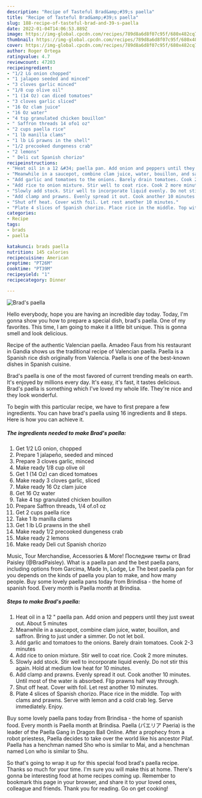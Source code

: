 ```yaml
---
description: "Recipe of Tasteful Brad&amp;#39;s paella"
title: "Recipe of Tasteful Brad&amp;#39;s paella"
slug: 188-recipe-of-tasteful-brad-and-39-s-paella
date: 2022-01-04T14:06:53.889Z
image: https://img-global.cpcdn.com/recipes/789d8a6d8f07c95f/680x482cq70/brads-paella-recipe-main-photo.jpg
thumbnail: https://img-global.cpcdn.com/recipes/789d8a6d8f07c95f/680x482cq70/brads-paella-recipe-main-photo.jpg
cover: https://img-global.cpcdn.com/recipes/789d8a6d8f07c95f/680x482cq70/brads-paella-recipe-main-photo.jpg
author: Roger Ortega
ratingvalue: 4.7
reviewcount: 47203
recipeingredient:
- "1/2 LG onion chopped"
- "1 jalapeo seeded and minced"
- "3 cloves garlic minced"
- "1/8 cup olive oil"
- "1 (14 Oz) can diced tomatoes"
- "3 cloves garlic sliced"
- "16 Oz clam juice"
- "16 Oz water"
- "4 tsp granulated chicken bouillon"
- " Saffron threads 14 ofo1 oz"
- "2 cups paella rice"
- "1 lb manilla clams"
- "1 lb LG prawns in the shell"
- "1/2 precooked dungeness crab"
- "2 lemons"
- " Deli cut Spanish chorizo"
recipeinstructions:
- "Heat oil in a 12 &#34; paella pan. Add onion and peppers until they just sweat out. About 5 minutes"
- "Meanwhile in a saucepot, combine clam juice, water, bouillon, and saffron. Bring to just under a simmer. Do not let boil."
- "Add garlic and tomatoes to the onions. Barely drain tomatoes. Cook 2-3 minutes"
- "Add rice to onion mixture. Stir well to coat rice. Cook 2 more minutes."
- "Slowly add stock. Stir well to incorporate liquid evenly. Do not stir this again. Hold at medium low heat for 10 minutes."
- "Add clamp and prawns. Evenly spread it out. Cook another 10 minutes. Until most of the water is absorbed. Flip prawns half way through."
- "Shut off heat. Cover with foil. Let rest another 10 minutes."
- "Plate 4 slices of Spanish chorizo. Place rice in the middle. Top with clams and prawns. Serve with lemon and a cold crab leg. Serve immediately. Enjoy."
categories:
- Recipe
tags:
- brads
- paella

katakunci: brads paella 
nutrition: 145 calories
recipecuisine: American
preptime: "PT26M"
cooktime: "PT39M"
recipeyield: "1"
recipecategory: Dinner

---
```



![Brad&#39;s paella](https://img-global.cpcdn.com/recipes/789d8a6d8f07c95f/680x482cq70/brads-paella-recipe-main-photo.jpg)

Hello everybody, hope you are having an incredible day today. Today, I'm gonna show you how to prepare a special dish, brad&#39;s paella. One of my favorites. This time, I am going to make it a little bit unique. This is gonna smell and look delicious.

Recipe of the authentic Valencian paella. Amadeo Faus from his restaurant in Gandia shows us the traditional recipe of Valencian paella. Paella is a Spanish rice dish originally from Valencia. Paella is one of the best-known dishes in Spanish cuisine.

Brad&#39;s paella is one of the most favored of current trending meals on earth. It's enjoyed by millions every day. It's easy, it's fast, it tastes delicious. Brad&#39;s paella is something which I've loved my whole life. They're nice and they look wonderful.


To begin with this particular recipe, we have to first prepare a few ingredients. You can have brad&#39;s paella using 16 ingredients and 8 steps. Here is how you can achieve it.

<!--inarticleads1-->

##### The ingredients needed to make Brad&#39;s paella:

1. Get 1/2 LG onion, chopped
1. Prepare 1 jalapeño, seeded and minced
1. Prepare 3 cloves garlic, minced
1. Make ready 1/8 cup olive oil
1. Get 1 (14 Oz) can diced tomatoes
1. Make ready 3 cloves garlic, sliced
1. Make ready 16 Oz clam juice
1. Get 16 Oz water
1. Take 4 tsp granulated chicken bouillon
1. Prepare  Saffron threads, 1/4 of.o1 oz
1. Get 2 cups paella rice
1. Take 1 lb manilla clams
1. Get 1 lb LG prawns in the shell
1. Make ready 1/2 precooked dungeness crab
1. Make ready 2 lemons
1. Make ready  Deli cut Spanish chorizo


Music, Tour Merchandise, Accessories &amp; More! Последние твиты от Brad Paisley (@BradPaisley). What is a paella pan and the best paella pans, including options from Garcima, Made In, Lodge, Le The best paella pan for you depends on the kinds of paella you plan to make, and how many people. Buy some lovely paella pans today from Brindisa - the home of spanish food. Every month is Paella month at Brindisa. 

<!--inarticleads2-->

##### Steps to make Brad&#39;s paella:

1. Heat oil in a 12 &#34; paella pan. Add onion and peppers until they just sweat out. About 5 minutes
1. Meanwhile in a saucepot, combine clam juice, water, bouillon, and saffron. Bring to just under a simmer. Do not let boil.
1. Add garlic and tomatoes to the onions. Barely drain tomatoes. Cook 2-3 minutes
1. Add rice to onion mixture. Stir well to coat rice. Cook 2 more minutes.
1. Slowly add stock. Stir well to incorporate liquid evenly. Do not stir this again. Hold at medium low heat for 10 minutes.
1. Add clamp and prawns. Evenly spread it out. Cook another 10 minutes. Until most of the water is absorbed. Flip prawns half way through.
1. Shut off heat. Cover with foil. Let rest another 10 minutes.
1. Plate 4 slices of Spanish chorizo. Place rice in the middle. Top with clams and prawns. Serve with lemon and a cold crab leg. Serve immediately. Enjoy.


Buy some lovely paella pans today from Brindisa - the home of spanish food. Every month is Paella month at Brindisa. Paella (パエリア Paeria) is the leader of the Paella Gang in Dragon Ball Online. After a prophecy from a robot priestess, Paella decides to take over the world like his ancestor Pilaf. Paella has a henchman named Sho who is similar to Mai, and a henchman named Lon who is similar to Shu. 

So that's going to wrap it up for this special food brad&#39;s paella recipe. Thanks so much for your time. I'm sure you will make this at home. There's gonna be interesting food at home recipes coming up. Remember to bookmark this page in your browser, and share it to your loved ones, colleague and friends. Thank you for reading. Go on get cooking!
